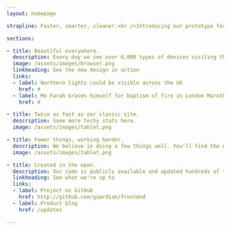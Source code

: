 ```yaml
---
layout: homepage

strapline: Faster, smarter, cleaner.<br />Introducing our prototype for the next generation of the Guardian online.

sections:

- title: Beautiful everywhere.
  description: Every day we see over 6,000 types of devices visiting the Guardian. We believe our content should shine on every one.
  image: /assets/images/browser.png
  linkheading: See the new design in action
  links:
  - label: Northern lights could be visible across the UK
    href: #
  - label: Mo Farah braces himself for baptism of fire in London Marathon
    href: #

- title: Twice as fast as our classic site.
  description: Some more techy stats here.
  image: /assets/images/tablet.png

- title: Fewer things, working harder.
  description: We believe in doing a few things well. You'll find the new site radically simpler and cleaner than the old one.
  image: /assets/images/tablet.png

- title: Created in the open.
  description: Our code is publicly available and updated hundreds of times a week. The new site is out there for our audience to use and feedback on.
  linkheading: See what we're up to
  links:
  - label: Project on GitHub
    href: http://github.com/guardian/frontend
  - label: Product blog
    href: /updates

---
```

